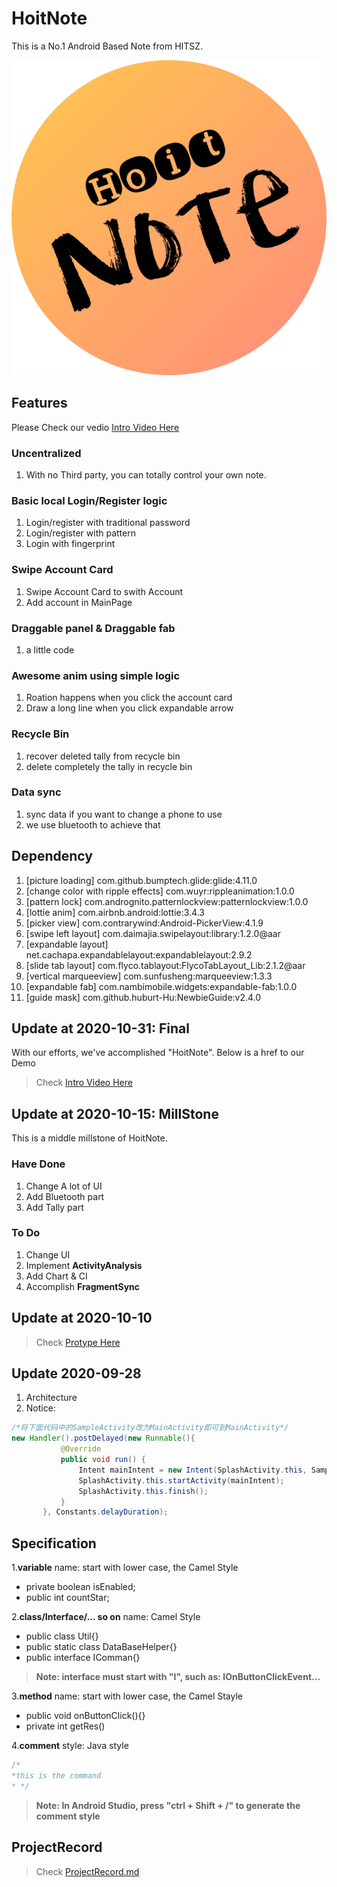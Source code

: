 # HoitNote

This is a No.1 Android Based Note from HITSZ.

![Logo](./hoit_logo.png)

## Features

Please Check our vedio [Intro Video Here](./HoitNote.mp4)

### Uncentralized

1. With no Third party, you can totally control your own note.

### Basic local Login/Register logic

1. Login/register with traditional password
2. Login/register with pattern
3. Login with fingerprint

### Swipe Account Card

1. Swipe Account Card to swith Account
2. Add account in MainPage

### Draggable panel & Draggable fab

1. a little code

### Awesome anim using simple logic

1. Roation happens when you click the account card
2. Draw a long line when you click expandable arrow

### Recycle Bin

1. recover deleted tally from recycle bin
2. delete completely the tally in recycle bin

### Data sync

1. sync data if you want to change a phone to use
2. we use bluetooth to achieve that

## Dependency

1. [picture loading] com.github.bumptech.glide:glide:4.11.0
2. [change color with ripple effects] com.wuyr:rippleanimation:1.0.0
3. [pattern lock] com.andrognito.patternlockview:patternlockview:1.0.0
4. [lottie anim] com.airbnb.android:lottie:3.4.3
5. [picker view] com.contrarywind:Android-PickerView:4.1.9
6. [swipe left layout] com.daimajia.swipelayout:library:1.2.0@aar
7. [expandable layout] net.cachapa.expandablelayout:expandablelayout:2.9.2
8. [slide tab layout] com.flyco.tablayout:FlycoTabLayout_Lib:2.1.2@aar
9. [vertical marqueeview] com.sunfusheng:marqueeview:1.3.3
10. [expandable fab] com.nambimobile.widgets:expandable-fab:1.0.0
11. [guide mask] com.github.huburt-Hu:NewbieGuide:v2.4.0

## Update at 2020-10-31: Final

With our efforts, we've accomplished "HoitNote". Below is a href to our Demo
> Check [Intro Video Here](./HoitNote.mp4)

## Update at 2020-10-15: MillStone

This is a middle millstone of HoitNote.  

### Have Done

1. Change A lot of UI
2. Add Bluetooth part
3. Add Tally part

### To Do

1. Change UI
2. Implement **ActivityAnalysis**
3. Add Chart & CI
4. Accomplish **FragmentSync**

## Update at 2020-10-10

> Check [Protype Here](https://modao.cc/app/6586f50c7704b77aec1c8f04667addcf1b4e3f81/embed/v2)

## Update 2020-09-28

1. Architecture
2. Notice:

 ```java
 /*将下面代码中的SampleActivity改为MainActivity即可到MainActivity*/
 new Handler().postDelayed(new Runnable(){
            @Override
            public void run() {
                Intent mainIntent = new Intent(SplashActivity.this, SampleActivity.class);
                SplashActivity.this.startActivity(mainIntent);
                SplashActivity.this.finish();
            }
        }, Constants.delayDuration);

 ```

## Specification

1.**variable** name: start with lower case, the Camel Style

- private boolean isEnabled;
- public int countStar;

2.**class/Interface/... so on** name: Camel Style

- public class Util{}
- public static class DataBaseHelper{}
- public interface IComman{}

> **Note: interface must start with "I", such as: IOnButtonClickEvent...**

3.**method** name: start with lower case, the Camel Stayle

- public void onButtonClick(){}
- private int getRes()

4.**comment** style: Java style

 ```java
 /*
 *this is the command
 * */
 ```

> **Note: In Android Studio, press "ctrl + Shift + /" to generate the comment style**

## ProjectRecord

> Check [ProjectRecord.md](https://github.com/Hoit-23o2/HoitNote/blob/master/ProjectRecord.md)
